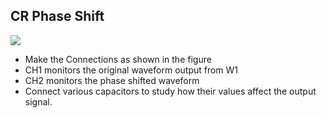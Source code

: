 CR Phase Shift
---
	
![](file:///android_asset/DOC_HTML/apps/images/schematics/CR.svg@100%|auto)	
  
*	Make the Connections as shown in the figure
*	CH1 monitors the original waveform output from W1
*	CH2 monitors the phase shifted waveform
*	Connect various capacitors to study how their values affect the output signal.
	